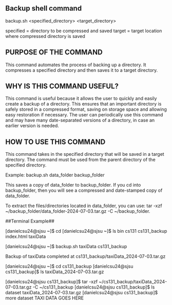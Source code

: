## Backup shell command ##

backup.sh <specified_directory> <target_directory>

specified = directory to be compressed and saved
target = target location where compressed directory is saved


## PURPOSE OF THE COMMAND ##

This command automates the process of backing up a directory. 
It compresses a specified directory and then saves it to a target directory.


## WHY IS THIS COMMAND USEFUL? ##

This command is useful because it allows the user to quickly and easily create a backup of a directory. This ensures that an important directory is safely stored in a compressed format, saving on storage space and allowing easy restoration if necessary. The user can periodically use this command and may have many date-separated versions of a directory, in case an earlier version is needed.

## HOW TO USE THIS COMMAND ##

This command takes in the specified directory that will be saved in a target directory. The command must be used from the parent directory of the specified directory.

Example: backup.sh data_folder backup_folder

This saves a copy of data_folder to backup_folder. If you cd into backup_folder, then you will see a compressed and date-stamped copy of data_folder. 

To extract the files/directories located in data_folder, you can use: 
tar -xzf ~/backup_folder/data_folder-2024-07-03.tar.gz -C ~/backup_folder.


##Terminal Example##

[danielcsu24@sjsu ~]$ cd
[danielcsu24@sjsu ~]$ ls
bin  cs131  cs131_backup  index.html  taxiData

[danielcsu24@sjsu ~]$ backup.sh taxiData cs131_backup

Backup of taxiData completed at cs131_backup/taxiData_2024-07-03.tar.gz

[danielcsu24@sjsu ~]$ cd cs131_backup
[danielcsu24@sjsu cs131_backup]$ ls
taxiData_2024-07-03.tar.gz

[danielcsu24@sjsu cs131_backup]$ tar -xzf ~/cs131_backup/taxiData_2024-07-03.tar.gz -C ~/cs131_backup
[danielcsu24@sjsu cs131_backup]$ ls
dataset  taxiData_2024-07-03.tar.gz
[danielcsu24@sjsu cs131_backup]$ more dataset
TAXI DATA GOES HERE
